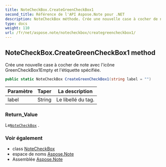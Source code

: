 ```yaml
---
title: NoteCheckBox.CreateGreenCheckBox1
second_title: Référence de l'API Aspose.Note pour .NET
description: NoteCheckBox méthode. Crée une nouvelle case à cocher de note avec licône GreenCheckBox1Empty et létiquette spécifiée.
type: docs
weight: 110
url: /fr/net/aspose.note/notecheckbox/creategreencheckbox1/
---
```

## NoteCheckBox.CreateGreenCheckBox1 method

Crée une nouvelle case à cocher de note avec l'icône GreenCheckBox1Empty et l'étiquette spécifiée.

```csharp
public static NoteCheckBox CreateGreenCheckBox1(string label = "")
```

| Paramètre | Taper | La description |
| --- | --- | --- |
| label | String | Le libellé du tag. |

### Return_Value

Le[`NoteCheckBox`](../) .

### Voir également

* class [NoteCheckBox](../)
* espace de noms [Aspose.Note](../../notecheckbox/)
* Assemblée [Aspose.Note](../../../)



